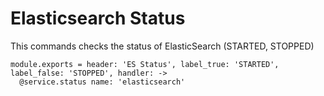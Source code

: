 
# Elasticsearch Status

This commands checks the status of ElasticSearch (STARTED, STOPPED)

    module.exports = header: 'ES Status', label_true: 'STARTED', label_false: 'STOPPED', handler: ->
      @service.status name: 'elasticsearch'
